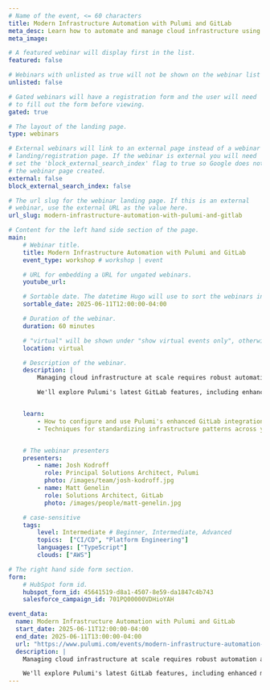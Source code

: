 ```yaml
---
# Name of the event, <= 60 characters
title: Modern Infrastructure Automation with Pulumi and GitLab
meta_desc: Learn how to automate and manage cloud infrastructure using Pulumi's enhanced GitLab integration features for streamlined DevOps workflows.
meta_image:

# A featured webinar will display first in the list.
featured: false

# Webinars with unlisted as true will not be shown on the webinar list
unlisted: false

# Gated webinars will have a registration form and the user will need
# to fill out the form before viewing.
gated: true

# The layout of the landing page.
type: webinars

# External webinars will link to an external page instead of a webinar
# landing/registration page. If the webinar is external you will need
# set the 'block_external_search_index' flag to true so Google does not index
# the webinar page created.
external: false
block_external_search_index: false

# The url slug for the webinar landing page. If this is an external
# webinar, use the external URL as the value here.
url_slug: modern-infrastructure-automation-with-pulumi-and-gitlab

# Content for the left hand side section of the page.
main:
    # Webinar title.
    title: Modern Infrastructure Automation with Pulumi and GitLab
    event_type: workshop # workshop | event

    # URL for embedding a URL for ungated webinars.
    youtube_url: 

    # Sortable date. The datetime Hugo will use to sort the webinars in date order.
    sortable_date: 2025-06-11T12:00:00-04:00

    # Duration of the webinar.
    duration: 60 minutes

    # "virtual" will be shown under "show virtual events only", otherwise shown as City, State (seattle, wa)
    location: virtual

    # Description of the webinar.
    description: |
        Managing cloud infrastructure at scale requires robust automation and collaboration tools that seamlessly integrate with your existing development workflows. In this hands-on workshop, you'll learn how to leverage Pulumi's newly enhanced GitLab integration to automate infrastructure deployments, implement effective change management, and establish standardized infrastructure patterns across your organization.

        We'll explore Pulumi's latest GitLab features, including enhanced merge request comments, organizational templates, and first-class VCS support in Pulumi Cloud. You'll learn how to create automated infrastructure pipelines and use organizational templates to standardize infrastructure patterns.


    learn:
        - How to configure and use Pulumi's enhanced GitLab integration features, including detailed merge request comments and organizational templates
        - Techniques for standardizing infrastructure patterns across your organization using Pulumi's template gallery with GitLab repositories


    # The webinar presenters
    presenters:
        - name: Josh Kodroff
          role: Principal Solutions Architect, Pulumi
          photo: /images/team/josh-kodroff.jpg
        - name: Matt Genelin
          role: Solutions Architect, GitLab
          photo: /images/people/matt-genelin.jpg

    # case-sensitive
    tags:
        level: Intermediate # Beginner, Intermediate, Advanced
        topics:  ["CI/CD", "Platform Engineering"]
        languages: ["TypeScript"]
        clouds: ["AWS"]

# The right hand side form section.
form:
    # HubSpot form id.
    hubspot_form_id: 45641519-d8a1-4507-8e59-da1847c4b743
    salesforce_campaign_id: 701PQ00000VDHioYAH

event_data:
  name: Modern Infrastructure Automation with Pulumi and GitLab
  start_date: 2025-06-11T12:00:00-04:00
  end_date: 2025-06-11T13:00:00-04:00
  url: "https://www.pulumi.com/events/modern-infrastructure-automation-with-pulumi-and-gitlab/"
  description: |
    Managing cloud infrastructure at scale requires robust automation and collaboration tools that seamlessly integrate with your existing development workflows. In this hands-on workshop, you'll learn how to leverage Pulumi's newly enhanced GitLab integration to automate infrastructure deployments, implement effective change management, and establish standardized infrastructure patterns across your organization.

    We'll explore Pulumi's latest GitLab features, including enhanced merge request comments, organizational templates, and first-class VCS support in Pulumi Cloud. You'll learn how to create automated infrastructure pipelines and use organizational templates to standardize infrastructure patterns.
---
```

